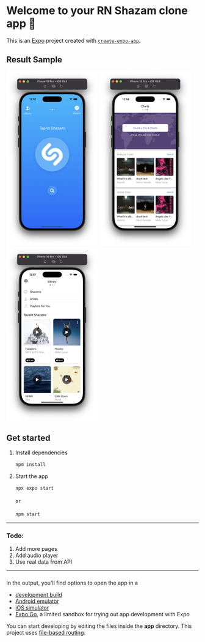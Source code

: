 # Welcome to your RN Shazam clone app 👋

This is an [Expo](https://expo.dev) project created with [`create-expo-app`](https://www.npmjs.com/package/create-expo-app).

## Result Sample

<img width="240" src="ReadmeImage/screenshot1.png">
<img width="240" src="ReadmeImage/screenshot2.png">
<img width="240" src="ReadmeImage/screenshot3.png">

## Get started

1. Install dependencies

   ```bash
   npm install
   ```

2. Start the app

   ```bash
   npx expo start

   or

   npm start
   ```

---

### Todo:

1. Add more pages
2. Add audio player
3. Use real data from API

---

###

In the output, you'll find options to open the app in a

- [development build](https://docs.expo.dev/develop/development-builds/introduction/)
- [Android emulator](https://docs.expo.dev/workflow/android-studio-emulator/)
- [iOS simulator](https://docs.expo.dev/workflow/ios-simulator/)
- [Expo Go](https://expo.dev/go), a limited sandbox for trying out app development with Expo

You can start developing by editing the files inside the **app** directory. This project uses [file-based routing](https://docs.expo.dev/router/introduction).

<!--
## Get a fresh project

When you're ready, run:

```bash
npm run reset-project
``` -->

<!--
This command will move the starter code to the **app-example** directory and create a blank **app** directory where you can start developing.

## Learn more

To learn more about developing your project with Expo, look at the following resources:

- [Expo documentation](https://docs.expo.dev/): Learn fundamentals, or go into advanced topics with our [guides](https://docs.expo.dev/guides).
- [Learn Expo tutorial](https://docs.expo.dev/tutorial/introduction/): Follow a step-by-step tutorial where you'll create a project that runs on Android, iOS, and the web.

## Join the community

Join our community of developers creating universal apps.

- [Expo on GitHub](https://github.com/expo/expo): View our open source platform and contribute.
- [Discord community](https://chat.expo.dev): Chat with Expo users and ask questions. -->
